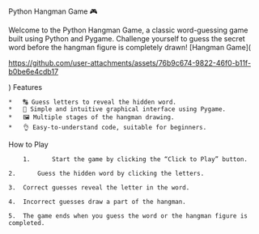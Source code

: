 Python Hangman Game 🎮

Welcome to the Python Hangman Game, a classic word-guessing game built using Python and Pygame. Challenge yourself to guess the secret word before the hangman figure is completely drawn!
[Hangman Game](

https://github.com/user-attachments/assets/76b9c674-9822-46f0-b11f-b0be6e4cdb17

)
Features

	*	🔠 Guess letters to reveal the hidden word.
	*	🎨 Simple and intuitive graphical interface using Pygame.
	*	🖼️ Multiple stages of the hangman drawing.
	*	👌 Easy-to-understand code, suitable for beginners.

How to Play

        1.     	Start the game by clicking the “Click to Play” button.
  
	2.     	Guess the hidden word by clicking the letters.
 
	3.	Correct guesses reveal the letter in the word.
 
	4.	Incorrect guesses draw a part of the hangman.
 
	5.	The game ends when you guess the word or the hangman figure is completed.
